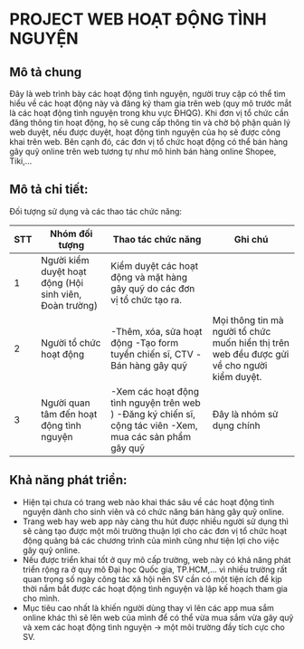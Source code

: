 # PROJECT WEB HOẠT ĐỘNG TÌNH NGUYỆN

## Mô tả chung
Đây là web trình bày các hoạt động tình nguyện, người truy cập có thể tìm hiểu về các hoạt động này và đăng ký tham gia trên web (quy mô trước mắt là các hoạt động tình nguyện trong khu vực ĐHQG). Khi đơn vị tổ chức cần đăng thông tin hoạt động, họ sẽ cung cấp thông tin và chờ bộ phận quản lý web duyệt, nếu được duyệt, hoạt động tình nguyện của họ sẽ được công khai trên web. Bên cạnh đó, các đơn vị tổ chức hoạt động có thể bán hàng gây quỹ online trên web tương tự như mô hình bán hàng online Shopee, Tiki,...

## Mô tả chi tiết:
Đối tượng sử dụng và các thao tác chức năng:

| STT | Nhóm đối tượng                                          | Thao tác chức năng                                                                                        | Ghi chú                                                                                      |
|-----|---------------------------------------------------------|-----------------------------------------------------------------------------------------------------------|----------------------------------------------------------------------------------------------|
| 1   | Người kiểm duyệt hoạt động (Hội sinh viên, Đoàn trường) | Kiểm duyệt các hoạt động và mặt hàng gây quỹ do các đơn vị tổ chức tạo ra.                                |                                                                                              |
| 2   | Người tổ chức hoạt động                                 | -Thêm, xóa, sửa hoạt động -Tạo form tuyển chiến sĩ, CTV -Bán hàng gây quỹ                                 | Mọi thông tin mà người tổ chức muốn hiển thị trên web đều  được gửi về cho người kiểm duyệt. |
| 3   | Người quan tâm đến hoạt động tình nguyện                | -Xem các hoạt động tình nguyện trên web ) -Đăng ký chiến sĩ, cộng tác viên -Xem, mua các sản phẩm gây quỹ | Đây là nhóm sử dụng chính                                                                    |

## Khả năng phát triển:
* Hiện tại chưa có trang web nào khai thác sâu về các hoạt động tình nguyện dành cho sinh viên và có chức năng bán hàng gây quỹ online.
* Trang web hay web app này càng thu hút được nhiều người sử dụng thì sẽ càng tạo được một môi trường thuận lợi cho các đơn vị tổ chức hoạt động quảng bá các chương trình của mình cũng như tiện lợi cho việc gây quỹ online.
* Nếu được triển khai tốt ở quy mô cấp trường, web này có khả năng phát triển rộng ra ở quy mô Đại học Quốc gia, TP.HCM,... vì nhiều trường rất quan trọng số ngày công tác xã hội nên SV cần có một tiện ích để kịp thời nắm bắt được các hoạt động tình nguyện và lập kế hoạch tham gia cho mình.
* Mục tiêu cao nhất là khiến người dùng thay vì lên các app mua sắm online khác thì sẽ lên web của mình để có thể vừa mua sắm vừa gây quỹ và xem các hoạt động tình nguyện → một môi trường đầy tích cực cho SV.
